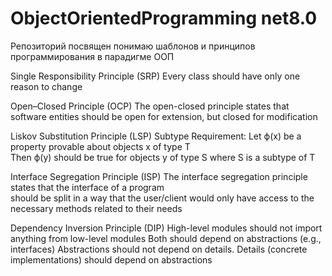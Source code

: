 # ObjectOrientedProgramming net8.0

Репозиторий посвящен понимаю шаблонов и принципов программирования в парадигме ООП

Single Responsibility Principle (SRP)
Every class should have only one reason to change

Open–Closed Principle (OCP)
The open-closed principle states that software entities should be open for extension, but closed for modification

Liskov Substitution Principle (LSP)
Subtype Requirement: Let ϕ(x) be a property provable about objects x of type T
</br>Then ϕ(y) should be true for objects y of type S where S is a subtype of T

Interface Segregation Principle (ISP)
The interface segregation principle states that the interface of a program
</br>should be split in a way that the user/client would only have access to the necessary methods related to their needs

Dependency Inversion Principle (DIP)
High-level modules should not import anything from low-level modules
Both should depend on abstractions (e.g., interfaces)
Abstractions should not depend on details. Details (concrete implementations) should depend on abstractions
